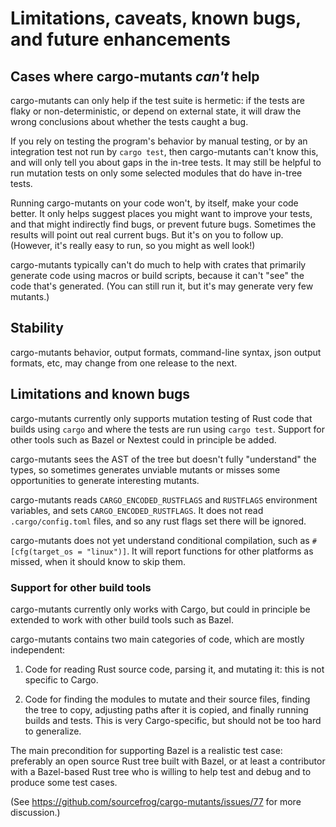 # Limitations, caveats, known bugs, and future enhancements

## Cases where cargo-mutants _can't_ help

cargo-mutants can only help if the test suite is hermetic: if the tests are
flaky or non-deterministic, or depend on external state, it will draw the wrong
conclusions about whether the tests caught a bug.

If you rely on testing the program's behavior by manual testing, or by an
integration test not run by `cargo test`, then cargo-mutants can't know this,
and will only tell you about gaps in the in-tree tests. It may still be helpful
to run mutation tests on only some selected modules that do have in-tree tests.

Running cargo-mutants on your code won't, by itself, make your code better. It
only helps suggest places you might want to improve your tests, and that might
indirectly find bugs, or prevent future bugs. Sometimes the results will point
out real current bugs. But it's on you to follow up. (However, it's really easy
to run, so  you might as well look!)

cargo-mutants typically can't do much to help with crates that primarily
generate code using macros or build scripts, because it can't "see" the code
that's generated. (You can still run it, but it's may generate very few
mutants.)

## Stability

cargo-mutants behavior, output formats, command-line syntax, json output
formats, etc, may change from one release to the next.

## Limitations and known bugs

cargo-mutants currently only supports mutation testing of Rust code that builds
using `cargo` and where the tests are run using `cargo test`. Support for other tools such as Bazel or Nextest could in principle be added.

cargo-mutants sees the AST of the tree but doesn't fully "understand" the types, so sometimes generates unviable mutants or misses some opportunities to generate interesting mutants.

cargo-mutants reads `CARGO_ENCODED_RUSTFLAGS` and `RUSTFLAGS` environment variables, and sets `CARGO_ENCODED_RUSTFLAGS`.  It does not read `.cargo/config.toml` files, and so any rust flags set there will be ignored.

cargo-mutants does not yet understand conditional compilation, such as
`#[cfg(target_os = "linux")]`. It will report functions for other platforms as
missed, when it should know to skip them.

### Support for other build tools

cargo-mutants currently only works with Cargo, but could in principle be extended to work with other build tools such as Bazel.

cargo-mutants contains two main categories of code, which are mostly independent:

1. Code for reading Rust source code, parsing it, and mutating it: this is not
   specific to Cargo.

2. Code for finding the modules to mutate and their source files, finding the tree to copy, adjusting paths after it is copied, and finally running builds and tests. This is very Cargo-specific, but should not be too hard to generalize.

The main precondition for supporting Bazel is a realistic test case: preferably an open source Rust tree built with Bazel, or at least a contributor with a Bazel-based Rust tree who is willing to help test and debug and to produce some test cases.

(See <https://github.com/sourcefrog/cargo-mutants/issues/77> for more discussion.)
